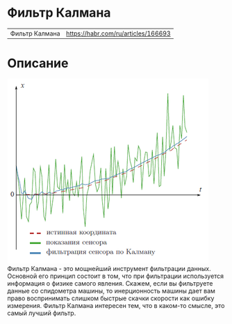 # Фильтр Калмана

|||
|-|-|
|Фильтр Калмана|https://habr.com/ru/articles/166693|

# Описание
![Alt text](4453579698b1cecdc820557b719a4f54.png)
Фильтр Калмана - это мощнейший инструмент фильтрации данных.
Основной его принцип состоит в том, что при фильтрации используется информация о физике самого явления. Скажем, если вы фильтруете данные со спидометра машины, то инерционность машины дает вам право воспринимать слишком быстрые скачки скорости как ошибку измерения. Фильтр Калмана интересен тем, что в каком-то смысле, это самый лучший фильтр.

